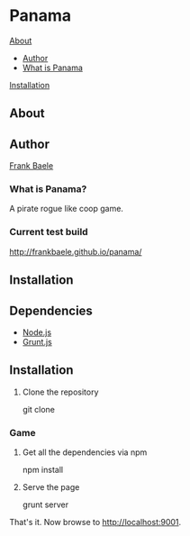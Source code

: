 Panama
======

[About](#about)

* [Author](#author)
* [What is Panama](#what-is-panama)

[Installation](#installation)


About
-----

## Author

[Frank Baele](http://github.com/frankbaele)

### What is Panama?

A pirate rogue like coop game.

### Current test build

http://frankbaele.github.io/panama/

Installation
------------

## Dependencies

* [Node.js](http://node.js)
* [Grunt.js](http://grunt.js)

## Installation

1. Clone the repository

    git clone <url>

### Game


1. Get all the dependencies via npm

    npm install

2. Serve the page

    grunt server

That's it. Now browse to [http://localhost:9001](http://localhost:9001).





